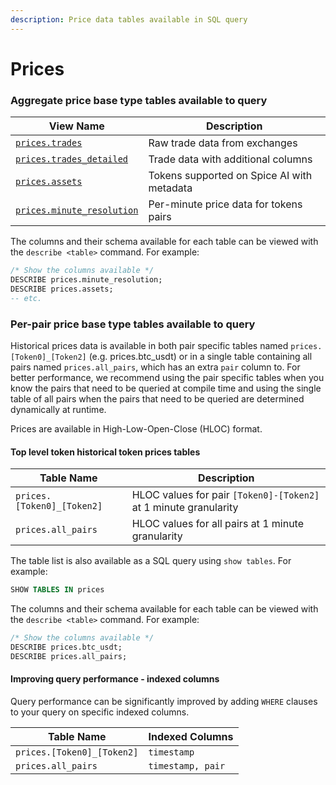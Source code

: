 ```yaml
---
description: Price data tables available in SQL query
---
```


# Prices

### Aggregate price base type tables available to query

| View Name                                          | Description                                      |
| -------------------------------------------------- | ------------------------------------------------ |
| [`prices.trades`](trades.md)                       | Raw trade data from exchanges                    |
| [`prices.trades_detailed`](trades\_detailed.md)    | Trade data with additional columns               |
| [`prices.assets`](assets.md)                       | Tokens supported on Spice AI with metadata       |
| [`prices.minute_resolution`](prices.md)            | Per-minute price data for tokens pairs           |

The columns and their schema available for each table can be viewed with the `describe <table>` command. For example:

```sql
/* Show the columns available */
DESCRIBE prices.minute_resolution;
DESCRIBE prices.assets;
-- etc.
```

### Per-pair price base type tables available to query
Historical prices data is available in both pair specific tables named `prices.[Token0]_[Token2]` (e.g. prices.btc\_usdt) or in a single table containing all pairs named `prices.all_pairs`, which has an extra `pair` column to. For better performance, we recommend using the pair specific tables when you know the pairs that need to be queried at compile time and using the single table of all pairs when the pairs that need to be queried are determined dynamically at runtime.

Prices are available in High-Low-Open-Close (HLOC) format.

#### Top level token historical token prices tables

| Table Name                 | Description                                                      |
| -------------------------- | ---------------------------------------------------------------- |
| `prices.[Token0]_[Token2]` | HLOC values for pair `[Token0]-[Token2]` at 1 minute granularity |
| `prices.all_pairs`         | HLOC values for all pairs at 1 minute granularity                |

The table list is also available as a SQL query using `show tables`. For example:

```sql
SHOW TABLES IN prices
```

The columns and their schema available for each table can be viewed with the `describe <table>` command. For example:

```sql
/* Show the columns available */
DESCRIBE prices.btc_usdt;
DESCRIBE prices.all_pairs;
```

#### Improving query performance - indexed columns

Query performance can be significantly improved by adding `WHERE` clauses to your query on specific indexed columns.

| Table Name                 | Indexed Columns   |
| -------------------------- | ----------------- |
| `prices.[Token0]_[Token2]` | `timestamp`       |
| `prices.all_pairs`         | `timestamp, pair` |
